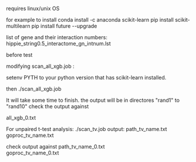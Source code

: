 requires linux/unix OS


for example to install 
conda install -c anaconda scikit-learn
pip install  scikit-multilearn
pip install future --upgrade


list of gene and their interaction numbers:
hippie_string0.5_interactome_gn_intnum.lst

before test

modifying   scan_all_xgb.job : 

setenv PYTH to your python version that has scikit-learn installed.

then 
./scan_all_xgb.job

It will take some time  to finish.
the output will be in directores "rand1" to "rand10"
check the output against

all_xgb_0.txt


For unpaired t-test analysis:
./scan_tv.job 
output: 
path_tv_name.txt 
goproc_tv_name.txt 

check output against 
path_tv_name_0.txt  
goproc_tv_name_0.txt


